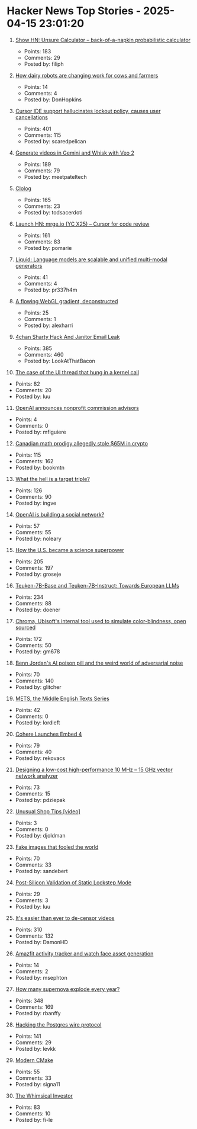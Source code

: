 # Hacker News Top Stories - 2025-04-15 23:01:20

1. [Show HN: Unsure Calculator – back-of-a-napkin probabilistic calculator](https://filiph.github.io/unsure/)
   - Points: 183
   - Comments: 29
   - Posted by: filiph

2. [How dairy robots are changing work for cows and farmers](https://spectrum.ieee.org/lely-dairy-robots)
   - Points: 14
   - Comments: 4
   - Posted by: DonHopkins

3. [Cursor IDE support hallucinates lockout policy, causes user cancellations](https://old.reddit.com/r/cursor/comments/1jyy5am/psa_cursor_now_restricts_logins_to_a_single/)
   - Points: 401
   - Comments: 115
   - Posted by: scaredpelican

4. [Generate videos in Gemini and Whisk with Veo 2](https://blog.google/products/gemini/video-generation/)
   - Points: 189
   - Comments: 79
   - Posted by: meetpateltech

5. [Clolog](https://github.com/bobschrag/clolog)
   - Points: 165
   - Comments: 23
   - Posted by: todsacerdoti

6. [Launch HN: mrge.io (YC X25) – Cursor for code review](undefined)
   - Points: 161
   - Comments: 83
   - Posted by: pomarie

7. [Liquid: Language models are scalable and unified multi-modal generators](https://foundationvision.github.io/Liquid/)
   - Points: 41
   - Comments: 4
   - Posted by: pr337h4m

8. [A flowing WebGL gradient, deconstructed](https://alexharri.com/blog/webgl-gradients)
   - Points: 25
   - Comments: 1
   - Posted by: alexharri

9. [4chan Sharty Hack And Janitor Email Leak](https://knowyourmeme.com/memes/events/april-2025-4chan-sharty-hack-and-janitor-email-leak)
   - Points: 385
   - Comments: 460
   - Posted by: LookAtThatBacon

10. [The case of the UI thread that hung in a kernel call](https://devblogs.microsoft.com/oldnewthing/20250411-00/?p=111066)
   - Points: 82
   - Comments: 20
   - Posted by: luu

11. [OpenAI announces nonprofit commission advisors](https://openai.com/index/nonprofit-commission-advisors/)
   - Points: 4
   - Comments: 0
   - Posted by: mfiguiere

12. [Canadian math prodigy allegedly stole $65M in crypto](https://www.theglobeandmail.com/business/economy/article-math-prodigy-cryptocurrency-enforcement-united-states/)
   - Points: 115
   - Comments: 162
   - Posted by: bookmtn

13. [What the hell is a target triple?](https://mcyoung.xyz/2025/04/14/target-triples/)
   - Points: 126
   - Comments: 90
   - Posted by: ingve

14. [OpenAI is building a social network?](https://www.theverge.com/openai/648130/openai-social-network-x-competitor)
   - Points: 57
   - Comments: 55
   - Posted by: noleary

15. [How the U.S. became a science superpower](https://steveblank.com/2025/04/15/how-the-u-s-became-a-science-superpower/)
   - Points: 205
   - Comments: 197
   - Posted by: groseje

16. [Teuken-7B-Base and Teuken-7B-Instruct: Towards European LLMs](https://arxiv.org/abs/2410.03730)
   - Points: 234
   - Comments: 88
   - Posted by: doener

17. [Chroma, Ubisoft's internal tool used to simulate color-blindness, open sourced](https://github.com/ubisoft/Chroma)
   - Points: 172
   - Comments: 50
   - Posted by: gm678

18. [Benn Jordan's AI poison pill and the weird world of adversarial noise](https://cdm.link/benn-jordan-ai-poison-pill/)
   - Points: 70
   - Comments: 140
   - Posted by: glitcher

19. [METS, the Middle English Texts Series](https://metseditions.org)
   - Points: 42
   - Comments: 0
   - Posted by: lordleft

20. [Cohere Launches Embed 4](https://cohere.com/blog/embed-4)
   - Points: 79
   - Comments: 40
   - Posted by: rekovacs

21. [Designing a low-cost high-performance 10 MHz – 15 GHz vector network analyzer](https://hforsten.com/designing-a-low-cost-high-performance-10-mhz-15-ghz-vector-network-analyzer.html)
   - Points: 73
   - Comments: 15
   - Posted by: pdziepak

22. [Unusual Shop Tips [video]](https://www.youtube.com/watch?v=OuZjjActWmQ)
   - Points: 3
   - Comments: 0
   - Posted by: djoldman

23. [Fake images that fooled the world](https://www.theguardian.com/artanddesign/2025/apr/12/28-fake-images-that-fooled-the-world)
   - Points: 70
   - Comments: 33
   - Posted by: sandebert

24. [Post-Silicon Validation of Static Lockstep Mode](https://www.intel.com/content/www/us/en/content-details/851929/post-silicon-validation-of-static-lockstep-mode-on-intel-xeon-6-processor-e-core-architecture.html)
   - Points: 29
   - Comments: 3
   - Posted by: luu

25. [It's easier than ever to de-censor videos](https://www.jeffgeerling.com/blog/2025/its-easier-ever-de-censor-videos)
   - Points: 310
   - Comments: 132
   - Posted by: DamonHD

26. [Amazfit activity tracker and watch face asset generation](https://blog.gingerbeardman.com/2025/04/11/amazfit-activity-tracker-and-watch-face-asset-generation/)
   - Points: 14
   - Comments: 2
   - Posted by: msephton

27. [How many supernova explode every year?](https://badastronomy.beehiiv.com/p/ban-447-wait-how-many-supernova-explode)
   - Points: 348
   - Comments: 169
   - Posted by: rbanffy

28. [Hacking the Postgres wire protocol](https://pgdog.dev/blog/hacking-postgres-wire-protocol)
   - Points: 141
   - Comments: 29
   - Posted by: levkk

29. [Modern CMake](https://cliutils.gitlab.io/modern-cmake/README.html)
   - Points: 55
   - Comments: 33
   - Posted by: signa11

30. [The Whimsical Investor](https://fi-le.net/stonks/)
   - Points: 83
   - Comments: 10
   - Posted by: fi-le

